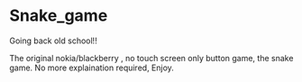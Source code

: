 # Snake_game

Going back old school!!   

The original nokia/blackberry , no touch screen only button game, the snake game.
No more explaination required, Enjoy.
